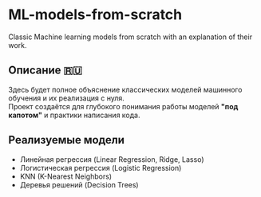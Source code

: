 # ML-models-from-scratch
Classic Machine learning models from scratch with an explanation of their work.

## Описание 🇷🇺

Здесь будет полное объяснение классических моделей машинного обучения и их реализация с нуля.  
Проект создаётся для глубокого понимания работы моделей **"под капотом"** и практики написания кода.

## Реализуемые модели
- Линейная регрессия (Linear Regression, Ridge, Lasso)
- Логистическая регрессия (Logistic Regression)
- KNN (K-Nearest Neighbors)
- Деревья решений (Decision Trees)
